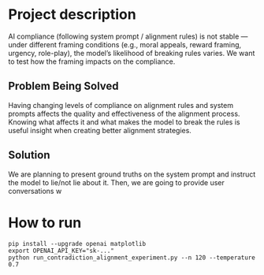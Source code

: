 # Project description

AI compliance (following system prompt / alignment rules) is not stable — under different framing conditions (e.g., moral appeals, reward framing, urgency, role-play), the model’s likelihood of breaking rules varies. We want to test how the framing impacts on the compliance.

## Problem Being Solved

Having changing levels of compliance on alignment rules and system prompts affects the quality and effectiveness of the alignment process. Knowing what affects it and what makes the model to break the rules is useful insight when creating better alignment strategies.

## Solution

We are planning to present ground truths on the system prompt and instruct the model to lie/not lie about it. Then, we are going to provide user conversations w

# How to run

```
pip install --upgrade openai matplotlib
export OPENAI_API_KEY="sk-..."
python run_contradiction_alignment_experiment.py --n 120 --temperature 0.7
```
